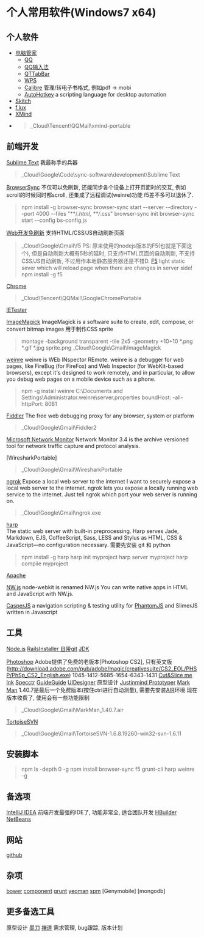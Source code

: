 # 个人常用软件(Windows7 x64)

## 个人软件
* [电脑管家](  http://guanjia.qq.com/)
    * [QQ]( http://im.qq.com/download/)
    * [QQ输入法]( http://qq.pinyin.cn/) 
    * [QTTabBar]( http://qttabbar.wikidot.com/)
    * [WPS](  http://www.wps.cn/product/wps2013/)
    * [Calibre](http://calibre-ebook.com/) 管理/转电子书格式, 例如pdf -> mobi
    * [AutoHotkey](http://www.autohotkey.com/) a scripting language for desktop automation  
* [Skitch](https://evernote.com/skitch/) 
* [f.lux](   https://justgetflux.com/)
* [XMind](   http://www.xmind.net/)
* > _Cloud\Tencent\QQMail\xmind-portable


## 前端开发
[Sublime Text](http://www.sublimetext.com/)
我最称手的兵器
> _Cloud\Google\Code\sync-software\development\Sublime Text


[BrowserSync]( http://www.browsersync.io)
不仅可以免刷新, 还能同步各个设备上打开页面时的交互, 例如scroll的时候同时都scroll, 还集成了远程调试(weinre)功能
f5差不多可以退休了.
> npm install -g browser-sync
> browser-sync start --server --directory --port 4000 --files "**/*.html, **/*.css"
> browser-sync init 
> browser-sync start --config bs-config.js 


[Web开发免刷新]( http://getf5.com/) 
支持HTML/CSS/JS自动刷新页面
> _Cloud\Google\Gmail\f5 
PS: 原来使用的nodejs版本的F5(也就是下面这个), 但是自动刷新大概有5秒的延时, 只支持HTML页面的自动刷新, 不支持CSS/JS自动刷新, 不过用作本地静态服务器还是不错D.
[F5]( https://github.com/island205/f5)
light static sever which will reload page when there are changes in server side! 
> npm install -g f5


[Chrome]( http://portableapps.com/apps/internet/google_chrome_portable)
> _Cloud\Tencent\QQMail\GoogleChromePortable

[IETester]( http://www.my-debugbar.com/wiki/IETester/HomePage) 


[ImageMagick]( http://www.imagemagick.org/) 
ImageMagick is a software suite to create, edit, compose, or convert bitmap images 
用于制作CSS sprite
> montage -background transparent -tile 2x5 -geometry +10+10 *.png *.gif *.jpg sprite.png 
> _Cloud\Google\Gmail\ImageMagick


[weinre]( http://people.apache.org/~pmuellr/weinre/)
weinre is WEb INspector REmote. 
weinre is a debugger for web pages, like FireBug (for FireFox) and Web Inspector (for WebKit-based browsers), except it's designed to work remotely, and in particular, to allow you debug web pages on a mobile device such as a phone.
> npm -g install weinre
> C:\Documents and Settings\Administrator\.weinre\server.properties
> boundHost:    -all- 
> httpPort:     8081


[Fiddler]( http://www.telerik.com/fiddler)
The free web debugging proxy for any browser, system or platform
> _Cloud\Google\Gmail\Fiddler2


[Microsoft Network Monitor](http://www.microsoft.com/en-us/download/details.aspx?id=4865) 
Network Monitor 3.4 is the archive versioned tool for network traffic capture and protocol analysis. 

[WiresharkPortable]
> _Cloud\Google\Gmail\WiresharkPortable 


[ngrok]( https://ngrok.com/)
Expose a local web server to the internet 
I want to securely expose a local web server to the internet.
ngrok lets you expose a locally running web service to the internet. Just tell ngrok which port your web server is running on. 
> _Cloud\Google\Gmail\ngrok.exe

[harp](  http://harpjs.com/)  
The static web server with built-in preprocessing. Harp serves Jade, Markdown, EJS, CoffeeScript, Sass, LESS and Stylus as HTML, CSS & JavaScript—no configuration necessary.
需要先安装 git 和 python
> npm install -g harp
> harp init myproject
> harp server myproject
> harp compile myproject

[Apache]( http://httpd.apache.org/)

[NW.js]( https://github.com/nwjs/nw.js/)
node-webkit is renamed NW.js
You can write native apps in HTML and JavaScript with NW.js. 

[CasperJS]( http://casperjs.org/)
a navigation scripting & testing utility for [PhantomJS](http://phantomjs.org/) and SlimerJS written in Javascript


## 工具
[Node.js]( http://nodejs.org/)
[RailsInstaller 自带git](http://railsinstaller.org/)
[JDK]( http://www.oracle.com/technetwork/java/javase/downloads/index.html) 

[Photoshop]( https://helpx.adobe.com/creative-suite/kb/cs2-product-downloads.html)
Adobe提供了免费的老版本[Photoshop CS2], 只有英文版(http://download.adobe.com/pub/adobe/magic/creativesuite/CS2_EOL/PHSP/PhSp_CS2_English.exe) 1045-1412-5685-1654-6343-1431
    [Cut&Slice me](http://www.cutandslice.me/)
    [Ink]( http://ink.chrometaphore.com/)
    [Specctr]( https://www.specctr.com/buy)
    [GuideGuide](http://guideguide.me/)
[UIDesigner](http://uid.cdc.tencent.com/) 
原型设计
[Justinmind Prototyper](http://www.justinmind.com/)
[Mark Man](http://getmarkman.com/) 
1.40.7是最后一个免费版本(按住ctrl进行自动测量), 需要先安装[AIR]( https://get.adobe.com/air/)环境
现在版本收费了, 使用会有一些功能限制
> _Cloud\Google\Gmail\MarkMan_1.40.7.air

[TortoiseSVN](http://tortoisesvn.net/)
> _Cloud\Google\Gmail\TortoiseSVN-1.6.8.19260-win32-svn-1.6.11



## 安装脚本
> npm ls -depth 0 -g
> npm install browser-sync f5 grunt-cli harp weinre -g



## 备选项
[IntelliJ IDEA](https://www.jetbrains.com/idea/)
前端开发最强的IDE了, 功能非常全, 适合团队开发 
[HBuilder](http://dcloud.io/)
[NetBeans]( https://netbeans.org/downloads/6.8/index.html)


## 网站
[github]( https://github.com/ufologist)





## 杂项
[bower](http://bower.io/)
[component]( http://component.github.io/)
[grunt]()
[yeoman]()
[spm]()
[Genymobile]
[mongodb]


## 更多备选工具
原型设计
[墨刀](https://modao.io/workspace)
[禅道](http://www.zentao.net/)
需求管理, bug跟踪, 版本计划
